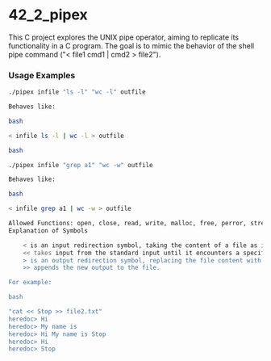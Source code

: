 # 42_2_pipex

This C project explores the UNIX pipe operator, aiming to replicate its functionality in a C program.
The goal is to mimic the behavior of the shell pipe command ("< file1 cmd1 | cmd2 > file2").

### Usage Examples

```bash
./pipex infile "ls -l" "wc -l" outfile

Behaves like:

bash

< infile ls -l | wc -l > outfile

bash

./pipex infile "grep a1" "wc -w" outfile

Behaves like:

bash

< infile grep a1 | wc -w > outfile

Allowed Functions: open, close, read, write, malloc, free, perror, strerror, access, dup, dup2, execve, exit, fork, pipe, unlink, wait, waitpid, ft_printf (and any equivalent YOU coded)
Explanation of Symbols

	< is an input redirection symbol, taking the content of a file as input for the desired command.
	<< takes input from the standard input until it encounters a specific limiter.
	> is an output redirection symbol, replacing the file content with the new output.
	>> appends the new output to the file.

For example:

bash

"cat << Stop >> file2.txt"
heredoc> Hi
heredoc> My name is
heredoc> Hi My name is Stop
heredoc> Hi
heredoc> Stop
